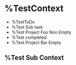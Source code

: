 # %TestContext

- %TestToDo
- %Test Sub task
- %Test Project Foo Non Empty
- %Test completed
- %Test Project Bar Empty

## %Test Sub Context

